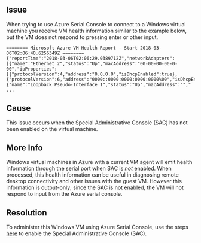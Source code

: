 ## Issue ##
When trying to use Azure Serial Console to connect to a Windows virtual machine you receive VM health information similar to the example below, but the VM does not respond to pressing enter or other input.

```
======== Microsoft Azure VM Health Report - Start 2018-03-06T02:06:40.6256349Z ========
{"reportTime":"2018-03-06T02:06:29.0389712Z","networkAdapters":[{"name":"Ethernet 2","status":"Up","macAddress":"00-00-00-00-0-00","ipProperties":[{"protocolVersion":4,"address":"0.0.0.0","isDhcpEnabled":true},{"protocolVersion":6,"address":"0000::0000:0000:0000:0000%00","isDhcpEnabled":false}]},{"name":"Loopback Pseudo-Interface 1","status":"Up","macAddress":"","
...
```

## Cause ##
This issue occurs when the Special Administrative Console (SAC) has not been enabled on the virtual machine.

## More Info ##
Windows virtual machines in Azure with a current VM agent will emit health information through the serial port when SAC is _not_ enabled. When processed, this health information can be useful in diagnosing remote desktop connectivity and other issues with the guest VM. However this information is output-only; since the SAC is not enabled, the VM will not respond to input from the Azure serial console. 


## Resolution ##
To administer this Windows VM using Azure Serial Console, use the steps [here](../Azure-virtual-machine-serial-console.md#accessing-serial-console-for-windows) to enable the Special Administrative Console (SAC).